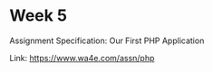 # Week 5

Assignment Specification: Our First PHP Application

Link: https://www.wa4e.com/assn/php

